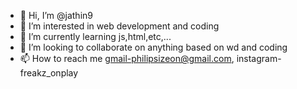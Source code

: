 - 👋 Hi, I’m @jathin9
- 👀 I’m interested in web development and coding
- 🌱 I’m currently learning js,html,etc,...
- 💞️ I’m looking to collaborate on anything based on wd and coding
- 📫 How to reach me gmail-philipsizeon@gmail.com, instagram- freakz_onplay

<!---
philip31si/philip31si is a ✨ special ✨ repository because its `README.md` (this file) appears on your GitHub profile.
You can click the Preview link to take a look at your changes.
--->
